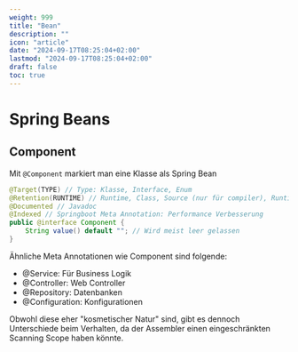 ```yaml
---
weight: 999
title: "Bean"
description: ""
icon: "article"
date: "2024-09-17T08:25:04+02:00"
lastmod: "2024-09-17T08:25:04+02:00"
draft: false
toc: true
---
```


# Spring Beans

## Component

Mit `@Component` markiert man eine Klasse als Spring Bean
```java
@Target(TYPE) // Type: Klasse, Interface, Enum
@Retention(RUNTIME) // Runtime, Class, Source (nur für compiler), Runtime
@Documented // Javadoc
@Indexed // Springboot Meta Annotation: Performance Verbesserung
public @interface Component {
    String value() default ""; // Wird meist leer gelassen
}
```

Ähnliche Meta Annotationen wie Component sind folgende:

- @Service: Für Business Logik
- @Controller: Web Controller
- @Repository: Datenbanken
- @Configuration: Konfigurationen

Obwohl diese eher "kosmetischer Natur" sind, gibt es dennoch Unterschiede beim Verhalten, 
da der Assembler einen eingeschränkten Scanning Scope haben könnte.



